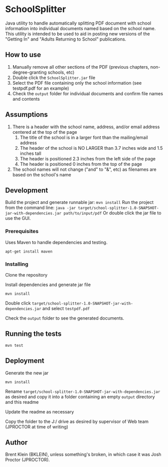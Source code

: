 # SchoolSplitter

Java utility to handle automatically splitting PDF document with school information into individual documents named based on the school name. This utility is intended to be used to aid in posting new versions of the "Getting In" and "Adults Returning to School" publications.

## How to use

1. Manually remove all other sections of the PDF (previous chapters, non-degree-granting schools, etc)
2. Double click the `SchoolSplitter.jar` file
3. Select the PDF file containing only the school information (see testpdf.pdf for an example)
4. Check the `output` folder for individual documents and confirm file names and contents

## Assumptions

1. There is a header with the school name, address, and/or email address centered at the top of the page
    1. The title of the school is in a larger font than the mailing/email address
    2. The header of the school is NO LARGER than 3.7 inches wide and 1.5 inches tall
    3. The header is positioned 2.3 inches from the left side of the page
    4. The header is positioned 0 inches from the top of the page
2. The school names will not change ("and" to "&", etc) as filenames are based on the school's name

## Development

Build the project and generate runnable jar:
`mvn install`
Run the project from the command line:
`java -jar target/school-splitter-1.0-SNAPSHOT-jar-with-dependencies.jar path/to/input/pdf`
Or double click the jar file to use the GUI.

### Prerequisites

Uses Maven to handle dependencies and testing.

```
apt-get install maven
```

### Installing

Clone the repository

Install dependencies and generate jar file

```
mvn install
```

Double click `target/school-splitter-1.0-SNAPSHOT-jar-with-dependencies.jar` and select `testpdf.pdf`

Check the `output` folder to see the generated documents.

## Running the tests

`mvn test`

## Deployment

Generate the new jar

```
mvn install
```

Rename `target/school-splitter-1.0-SNAPSHOT-jar-with-dependencies.jar` as desired and copy it into a folder containing an empty `output` directory and this readme

Update the readme as necessary

Copy the folder to the J:/ drive as desired by supervisor of Web team (JPROCTOR at time of writing)

## Author

Brent Klein (BKLEIN), unless something's broken, in which case it was Josh Proctor (JPROCTOR).